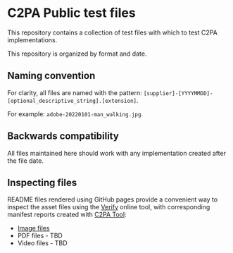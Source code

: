 # C2PA Public test files

This repository contains a collection of test files with which to test C2PA implementations.

This repository is organized by format and date. 

## Naming convention 

For clarity, all files are named with the pattern: `[supplier]-[YYYYMMDD]-[optional_descriptive_string].[extension]`.

For example: `adobe-20220101-man_walking.jpg`.

## Backwards compatibility 

All files maintained here should work with any implementation created after the file date.

## Inspecting files

README files rendered using GitHub pages provide a convenient way to inspect the asset files using the [Verify](https://contentcredentials.org/verify) online tool, with corresponding manifest reports created with [C2PA Tool](https://opensource.contentauthenticity.org/docs/c2patool/):

- [Image files](https://c2pa.org/public-testfiles/image/)
- PDF files - TBD
- Video files - TBD